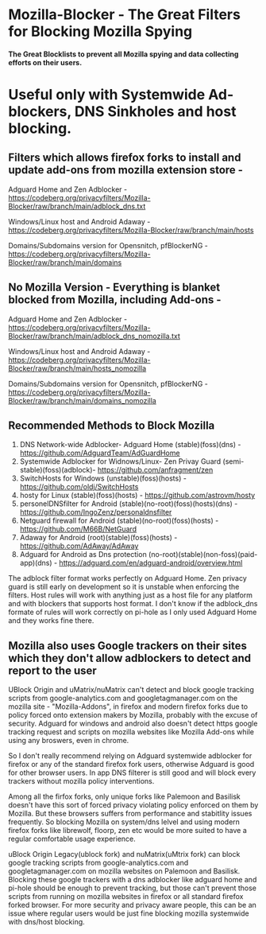 # Mozilla-Blocker - The Great Filters for Blocking Mozilla Spying
#### The Great Blocklists to prevent all Mozilla spying and data collecting efforts on their users.

# Useful only with Systemwide Ad-blockers, DNS Sinkholes and host blocking.

## Filters which allows firefox forks to install and update add-ons from mozilla extension store -
Adguard Home and Zen Adblocker - https://codeberg.org/privacyfilters/Mozilla-Blocker/raw/branch/main/adblock_dns.txt

Windows/Linux host and Android Adaway - https://codeberg.org/privacyfilters/Mozilla-Blocker/raw/branch/main/hosts

Domains/Subdomains version for Opensnitch, pfBlockerNG - https://codeberg.org/privacyfilters/Mozilla-Blocker/raw/branch/main/domains

## No Mozilla Version - Everything is blanket blocked from Mozilla, including Add-ons -
Adguard Home and Zen Adblocker - https://codeberg.org/privacyfilters/Mozilla-Blocker/raw/branch/main/adblock_dns_nomozilla.txt

Windows/Linux host and Android Adaway - https://codeberg.org/privacyfilters/Mozilla-Blocker/raw/branch/main/hosts_nomozilla

Domains/Subdomains version for Opensnitch, pfBlockerNG - https://codeberg.org/privacyfilters/Mozilla-Blocker/raw/branch/main/domains_nomozilla

## Recommended Methods to Block Mozilla
1. DNS Network-wide Adblocker- Adguard Home (stable)(foss)(dns) - https://github.com/AdguardTeam/AdGuardHome
2. Systemwide Adblocker for Widnows/Linux- Zen Privay Guard (semi-stable)(foss)(adblock)- https://github.com/anfragment/zen
3. SwitchHosts for Windows (unstable)(foss)(hosts) - https://github.com/oldj/SwitchHosts
4. hosty for Linux (stable)(foss)(hosts) - https://github.com/astrovm/hosty
5. personelDNSfilter for Android (stable)(no-root)(foss)(hosts)(dns) - https://github.com/IngoZenz/personaldnsfilter
6. Netguard firewall for Android (stable)(no-root)(foss)(hosts) - https://github.com/M66B/NetGuard
7. Adaway for Android (root)(stable)(foss)(hosts) - https://github.com/AdAway/AdAway
8. Adguard for Android as Dns protection (no-root)(stable)(non-foss)(paid-app)(dns) - https://adguard.com/en/adguard-android/overview.html

The adblock filter format works perfectly on Adguard Home.
Zen privacy guard is still early on development so it is unstable when enforcing the filters.
Host rules will work with anything just as a host file for any platform and with blockers that supports host format.
I don't know if the adblock_dns formate of rules will work correctly on pi-hole as I only used Adguard Home and they works fine there. 

## Mozilla also uses Google trackers on their sites which they don't allow adblockers to detect and report to the user
UBlock Origin and uMatrix/nuMatrix can't detect and block google tracking scripts from google-analytics.com and googletagmanager.com on the mozilla site - "Mozilla-Addons", in firefox and modern firefox forks due to policy forced onto extension makers by Mozilla, probably with the excuse of security. Adguard for windows and android also doesn't detect https google tracking request and scripts on mozilla websites like Mozilla Add-ons while using any broswers, even in chrome.

So I don't really recommend relying on Adguard systemwide adblocker for firefox or any of the standard firefox fork users, otherwise Adguard is good for other browser users. In app DNS filterer is still good and will block every trackers without mozilla policy interventions.

Among all the firfox forks, only unique forks like Palemoon and Basilisk doesn't have this sort of forced privacy violating policy enforced on them by Mozilla. But these browsers suffers from performance and stabitlity issues frequently. So blocking Mozilla on system/dns lelvel and using modern firefox forks like librewolf, floorp, zen etc would be more suited to have a regular comfortable usage experience.

uBlock Origin Legacy(ublock fork) and nuMatrix(uMtrix fork) can block google tracking scripts from google-analytics.com and googletagmanager.com on mozilla websites on Palemoon and Basilisk. Blocking these google trackers with a dns adblocker like adguard home and pi-hole should be enough to prevent tracking, but those can't prevent those scripts from running on mozilla websites in firefox or all standard firefox forked browser. For more security and privacy aware people, this can be an issue where regular users would be just fine blocking mozilla systemwide with dns/host blocking.
